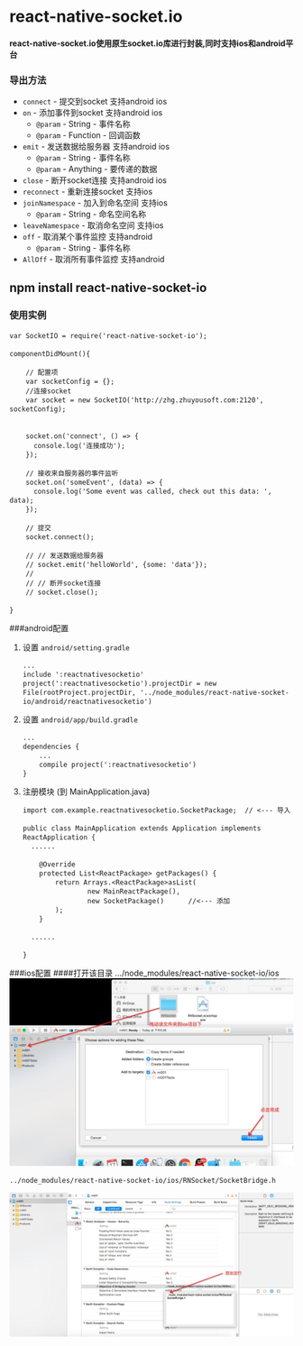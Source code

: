 # react-native-socket.io
#### react-native-socket.io使用原生socket.io库进行封装,同时支持ios和android平台
### 导出方法
- `connect` - 提交到socket  支持android ios
- `on` - 添加事件到socket  支持android ios
    - `@param` - String - 事件名称
    - `@param` - Function - 回调函数
- `emit` - 发送数据给服务器  支持android ios
    - `@param` - String - 事件名称
    - `@param` - Anything - 要传递的数据
- `close` - 断开socket连接  支持android ios
- `reconnect` - 重新连接socket  支持ios
- `joinNamespace` - 加入到命名空间  支持ios
	 - `@param` - String - 命名空间名称
- `leaveNamespace` - 取消命名空间  支持ios
- `off` - 取消某个事件监控  支持android
	- `@param` - String - 事件名称
- `AllOff` - 取消所有事件监控  支持android

## npm install react-native-socket-io

### 使用实例
    var SocketIO = require('react-native-socket-io');

    componentDidMount(){

        // 配置项
        var socketConfig = {};
        //连接socket
        var socket = new SocketIO('http://zhg.zhuyousoft.com:2120', socketConfig);


        socket.on('connect', () => {
          console.log('连接成功');
        });

        // 接收来自服务器的事件监听
        socket.on('someEvent', (data) => {
          console.log('Some event was called, check out this data: ', data);
        });

        // 提交
        socket.connect();

        // // 发送数据给服务器
        // socket.emit('helloWorld', {some: 'data'});
        //
        // // 断开socket连接
        // socket.close();

    }



###android配置
1. 设置 `android/setting.gradle`

    ```
    ...
	include ':reactnativesocketio'
	project(':reactnativesocketio').projectDir = new File(rootProject.projectDir, '../node_modules/react-native-socket-io/android/reactnativesocketio')

    ```

2. 设置 `android/app/build.gradle`

    ```
    ...
    dependencies {
        ...
        compile project(':reactnativesocketio')
    }
    ```
    
3. 注册模块 (到 MainApplication.java)

    ```
    import com.example.reactnativesocketio.SocketPackage;  // <--- 导入

    public class MainApplication extends Application implements ReactApplication {
      ......

        @Override
    	protected List<ReactPackage> getPackages() {
      		return Arrays.<ReactPackage>asList(
          			new MainReactPackage(),
          			new SocketPackage()      //<--- 添加
      		);
    	} 

      ......

    }
    ```

###ios配置
####打开该目录 .../node_modules/react-native-socket-io/ios
![Mou icon1](/assets/a1.png)

   ```
   ../node_modules/react-native-socket-io/ios/RNSocket/SocketBridge.h
   
   ```
![Mou icon1](/assets/a2.png)






